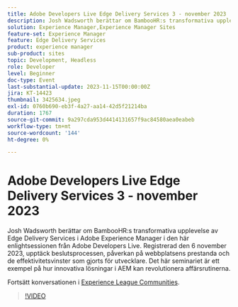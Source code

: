 ```yaml
---
title: Adobe Developers Live Edge Delivery Services 3 - november 2023
description: Josh Wadsworth berättar om BambooHR:s transformativa upplevelse av Edge Delivery Services i Adobe Experience Manager i den här enlightsessionen från Adobe Developers Live. Registrerad den 6 november 2023, upptäck beslutsprocessen, påverkan på webbplatsens prestanda och de effektivitetsvinster som gjorts för utvecklare. Det här seminariet är ett exempel på hur innovativa lösningar i AEM kan revolutionera affärsrutinerna.
solution: Experience Manager,Experience Manager Sites
feature-set: Experience Manager
feature: Edge Delivery Services
product: experience manager
sub-product: sites
topic: Development, Headless
role: Developer
level: Beginner
doc-type: Event
last-substantial-update: 2023-11-15T00:00:00Z
jira: KT-14423
thumbnail: 3425634.jpeg
exl-id: 0760b690-eb3f-4a27-aa14-42d5f21214ba
duration: 1767
source-git-commit: 9a297cda953d4414131657f9ac84580aea0eabeb
workflow-type: tm+mt
source-wordcount: '144'
ht-degree: 0%

---
```


# Adobe Developers Live Edge Delivery Services 3 - november 2023

Josh Wadsworth berättar om BambooHR:s transformativa upplevelse av Edge Delivery Services i Adobe Experience Manager i den här enlightsessionen från Adobe Developers Live. Registrerad den 6 november 2023, upptäck beslutsprocessen, påverkan på webbplatsens prestanda och de effektivitetsvinster som gjorts för utvecklare. Det här seminariet är ett exempel på hur innovativa lösningar i AEM kan revolutionera affärsrutinerna.

Fortsätt konversationen i [Experience League Communities](https://adobe.ly/3rD9rMV).

>[!VIDEO](https://video.tv.adobe.com/v/3425634/?learn=on)
